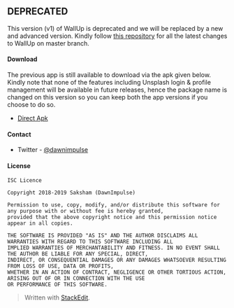 ## DEPRECATED
This version (v1) of WallUp is deprecated and we will be replaced by a new and advanced version. Kindly follow [this repository](https://github.com/dawnimpulse/wallup-android) for all the latest changes to WallUp on master branch.

#### Download

The previous app is still available to download via the apk given below. Kindly note that none of the features including Unsplash login & profile management will be available in future releases, hence the package name is changed on this version so you can keep both the app versions if you choose to do so.

- [Direct Apk](http://bit.ly/2I3giW1)

#### Contact
-   Twitter -  [@dawnimpulse](https://twitter.com/dawnimpulse)

#### License
~~~~
ISC Licence

Copyright 2018-2019 Saksham (DawnImpulse)

Permission to use, copy, modify, and/or distribute this software for any purpose with or without fee is hereby granted,
provided that the above copyright notice and this permission notice appear in all copies.

THE SOFTWARE IS PROVIDED "AS IS" AND THE AUTHOR DISCLAIMS ALL WARRANTIES WITH REGARD TO THIS SOFTWARE INCLUDING ALL
IMPLIED WARRANTIES OF MERCHANTABILITY AND FITNESS. IN NO EVENT SHALL THE AUTHOR BE LIABLE FOR ANY SPECIAL, DIRECT,
INDIRECT, OR CONSEQUENTIAL DAMAGES OR ANY DAMAGES WHATSOEVER RESULTING FROM LOSS OF USE, DATA OR PROFITS,
WHETHER IN AN ACTION OF CONTRACT, NEGLIGENCE OR OTHER TORTIOUS ACTION, ARISING OUT OF OR IN CONNECTION WITH THE USE
OR PERFORMANCE OF THIS SOFTWARE.
~~~~

> Written with [StackEdit](https://stackedit.io/).